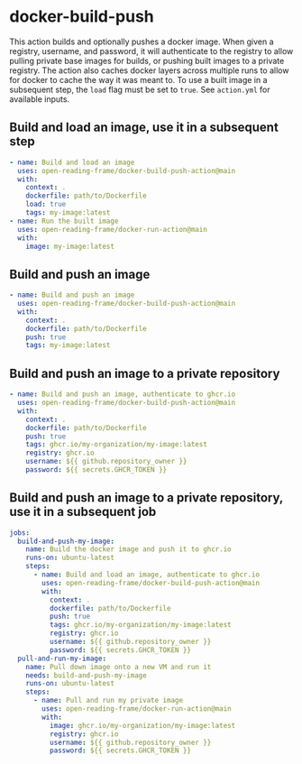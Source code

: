# docker-build-push

This action builds and optionally pushes a docker image.
When given a registry, username, and password, it will authenticate to the registry to allow pulling private base images for builds, or pushing built images to a private registry.
The action also caches docker layers across multiple runs to allow for docker to cache the way it was meant to.
To use a built image in a subsequent step, the `load` flag must be set to `true`.
See `action.yml` for available inputs.

## Build and load an image, use it in a subsequent step
```yaml
- name: Build and load an image
  uses: open-reading-frame/docker-build-push-action@main
  with:
    context: .
    dockerfile: path/to/Dockerfile
    load: true
    tags: my-image:latest
- name: Run the built image
  uses: open-reading-frame/docker-run-action@main
  with:
    image: my-image:latest
```

## Build and push an image
```yaml
- name: Build and push an image
  uses: open-reading-frame/docker-build-push-action@main
  with:
    context: .
    dockerfile: path/to/Dockerfile
    push: true
    tags: my-image:latest
```

## Build and push an image to a private repository
```yaml
- name: Build and push an image, authenticate to ghcr.io
  uses: open-reading-frame/docker-build-push-action@main
  with:
    context: .
    dockerfile: path/to/Dockerfile
    push: true
    tags: ghcr.io/my-organization/my-image:latest
    registry: ghcr.io
    username: ${{ github.repository_owner }}
    password: ${{ secrets.GHCR_TOKEN }}
```

## Build and push an image to a private repository, use it in a subsequent job
```yaml
jobs:
  build-and-push-my-image:
    name: Build the docker image and push it to ghcr.io
    runs-on: ubuntu-latest
    steps:
      - name: Build and load an image, authenticate to ghcr.io
        uses: open-reading-frame/docker-build-push-action@main
        with:
          context: .
          dockerfile: path/to/Dockerfile
          push: true
          tags: ghcr.io/my-organization/my-image:latest
          registry: ghcr.io
          username: ${{ github.repository_owner }}
          password: ${{ secrets.GHCR_TOKEN }}
  pull-and-run-my-image:
    name: Pull down image onto a new VM and run it
    needs: build-and-push-my-image
    runs-on: ubuntu-latest
    steps:
      - name: Pull and run my private image
        uses: open-reading-frame/docker-run-action@main
        with:
          image: ghcr.io/my-organization/my-image:latest
          registry: ghcr.io
          username: ${{ github.repository_owner }}
          password: ${{ secrets.GHCR_TOKEN }}
```
